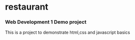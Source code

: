 # restaurant
### Web Development 1 Demo project
This is a project to demonstrate html,css and javascript basics
